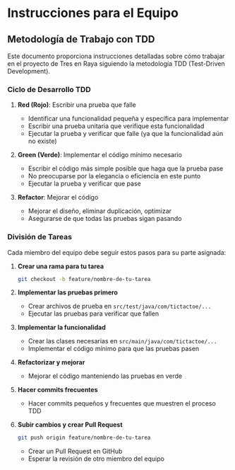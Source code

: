 # Instrucciones para el Equipo

## Metodología de Trabajo con TDD

Este documento proporciona instrucciones detalladas sobre cómo trabajar en el proyecto de Tres en Raya siguiendo la metodología TDD (Test-Driven Development).

### Ciclo de Desarrollo TDD

1. **Red (Rojo)**: Escribir una prueba que falle

   - Identificar una funcionalidad pequeña y específica para implementar
   - Escribir una prueba unitaria que verifique esta funcionalidad
   - Ejecutar la prueba y verificar que falle (ya que la funcionalidad aún no existe)

2. **Green (Verde)**: Implementar el código mínimo necesario

   - Escribir el código más simple posible que haga que la prueba pase
   - No preocuparse por la elegancia o eficiencia en este punto
   - Ejecutar la prueba y verificar que pase

3. **Refactor**: Mejorar el código
   - Mejorar el diseño, eliminar duplicación, optimizar
   - Asegurarse de que todas las pruebas sigan pasando

### División de Tareas

Cada miembro del equipo debe seguir estos pasos para su parte asignada:

1. **Crear una rama para tu tarea**

   ```bash
   git checkout -b feature/nombre-de-tu-tarea
   ```

2. **Implementar las pruebas primero**

   - Crear archivos de prueba en `src/test/java/com/tictactoe/...`
   - Ejecutar las pruebas para verificar que fallen

3. **Implementar la funcionalidad**

   - Crear las clases necesarias en `src/main/java/com/tictactoe/...`
   - Implementar el código mínimo para que las pruebas pasen

4. **Refactorizar y mejorar**

   - Mejorar el código manteniendo las pruebas en verde

5. **Hacer commits frecuentes**

   - Hacer commits pequeños y frecuentes que muestren el proceso TDD

6. **Subir cambios y crear Pull Request**
   ```bash
   git push origin feature/nombre-de-tu-tarea
   ```
   - Crear un Pull Request en GitHub
   - Esperar la revisión de otro miembro del equipo

